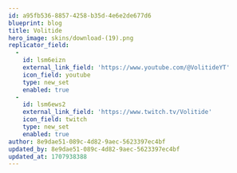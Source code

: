 ```yaml
---
id: a95fb536-8857-4258-b35d-4e6e2de677d6
blueprint: blog
title: Volitide
hero_image: skins/download-(19).png
replicator_field:
  -
    id: lsm6eizn
    external_link_field: 'https://www.youtube.com/@VolitideYT'
    icon_field: youtube
    type: new_set
    enabled: true
  -
    id: lsm6ews2
    external_link_field: 'https://www.twitch.tv/Volitide'
    icon_field: twitch
    type: new_set
    enabled: true
author: 8e9dae51-089c-4d82-9aec-5623397ec4bf
updated_by: 8e9dae51-089c-4d82-9aec-5623397ec4bf
updated_at: 1707938388
---
```

